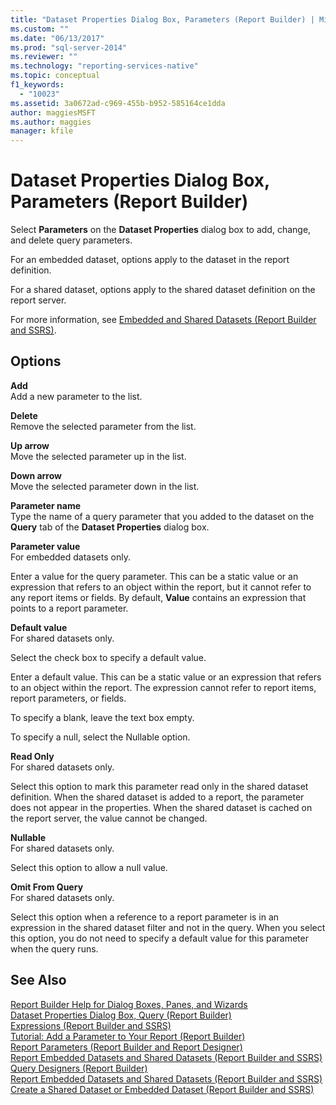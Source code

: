 ```yaml
---
title: "Dataset Properties Dialog Box, Parameters (Report Builder) | Microsoft Docs"
ms.custom: ""
ms.date: "06/13/2017"
ms.prod: "sql-server-2014"
ms.reviewer: ""
ms.technology: "reporting-services-native"
ms.topic: conceptual
f1_keywords: 
  - "10023"
ms.assetid: 3a0672ad-c969-455b-b952-585164ce1dda
author: maggiesMSFT
ms.author: maggies
manager: kfile
---
```

# Dataset Properties Dialog Box, Parameters (Report Builder)
  Select **Parameters** on the **Dataset Properties** dialog box to add, change, and delete query parameters.  
  
 For an embedded dataset, options apply to the dataset in the report definition.  
  
 For a shared dataset, options apply to the shared dataset definition on the report server.  
  
 For more information, see [Embedded and Shared Datasets &#40;Report Builder and SSRS&#41;](report-data/embedded-and-shared-datasets-report-builder-and-ssrs.md).  
  
## Options  
 **Add**  
 Add a new parameter to the list.  
  
 **Delete**  
 Remove the selected parameter from the list.  
  
 **Up arrow**  
 Move the selected parameter up in the list.  
  
 **Down arrow**  
 Move the selected parameter down in the list.  
  
 **Parameter name**  
 Type the name of a query parameter that you added to the dataset on the **Query** tab of the **Dataset Properties** dialog box.  
  
 **Parameter value**  
 For embedded datasets only.  
  
 Enter a value for the query parameter. This can be a static value or an expression that refers to an object within the report, but it cannot refer to any report items or fields. By default, **Value** contains an expression that points to a report parameter.  
  
 **Default value**  
 For shared datasets only.  
  
 Select the check box to specify a default value.  
  
 Enter a default value. This can be a static value or an expression that refers to an object within the report. The expression cannot refer to report items, report parameters, or fields.  
  
 To specify a blank, leave the text box empty.  
  
 To specify a null, select the Nullable option.  
  
 **Read Only**  
 For shared datasets only.  
  
 Select this option to mark this parameter read only in the shared dataset definition. When the shared dataset is added to a report, the parameter does not appear in the properties. When the shared dataset is cached on the report server, the value cannot be changed.  
  
 **Nullable**  
 For shared datasets only.  
  
 Select this option to allow a null value.  
  
 **Omit From Query**  
 For shared datasets only.  
  
 Select this option when a reference to a report parameter is in an expression in the shared dataset filter and not in the query. When you select this option, you do not need to specify a default value for this parameter when the query runs.  
  
## See Also  
 [Report Builder Help for Dialog Boxes, Panes, and Wizards](../../2014/reporting-services/report-builder-help-for-dialog-boxes-panes-and-wizards.md)   
 [Dataset Properties Dialog Box, Query &#40;Report Builder&#41;](report-data/dataset-properties-dialog-box-query-report-builder.md)   
 [Expressions &#40;Report Builder and SSRS&#41;](report-design/expressions-report-builder-and-ssrs.md)   
 [Tutorial: Add a Parameter to Your Report &#40;Report Builder&#41;](tutorial-add-a-parameter-to-your-report-report-builder.md)   
 [Report Parameters &#40;Report Builder and Report Designer&#41;](report-design/report-parameters-report-builder-and-report-designer.md)   
 [Report Embedded Datasets and Shared Datasets &#40;Report Builder and SSRS&#41;](report-data/report-embedded-datasets-and-shared-datasets-report-builder-and-ssrs.md)   
 [Query Designers &#40;Report Builder&#41;](../../2014/reporting-services/query-designers-report-builder.md)   
 [Report Embedded Datasets and Shared Datasets &#40;Report Builder and SSRS&#41;](report-data/report-embedded-datasets-and-shared-datasets-report-builder-and-ssrs.md)   
 [Create a Shared Dataset or Embedded Dataset &#40;Report Builder and SSRS&#41;](report-data/create-a-shared-dataset-or-embedded-dataset-report-builder-and-ssrs.md)  
  
  
